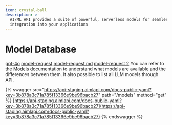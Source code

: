 ```yaml
---
icon: crystal-ball
description: >-
  AI/ML API provides a suite of powerful, serverless models for seamless
  integration into your applications
---
```


# Model Database
[gpt-4o](../text-models-llm/OpenAI/gpt-4o.md)
[model-request](/api-references/model-database/model-request)
[model-request md](/api-references/model-database/model-request.md)
[model-request 2](/model-request.md)
You can refer to the [Models](https://aimlapi.com/models) documentation to understand what models are available and the differences between them. It also possible to list all LLM models through API.

{% swagger src="https://api-staging.aimlapi.com/docs-public-yaml?key=3b878a3c71a785f13366e9be96bacb27" path="/models" method="get" %}
[https://api-staging.aimlapi.com/docs-public-yaml?key=3b878a3c71a785f13366e9be96bacb27](https://api-staging.aimlapi.com/docs-public-yaml?key=3b878a3c71a785f13366e9be96bacb27)
{% endswagger %}
